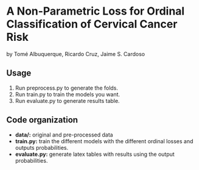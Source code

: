 # A Non-Parametric Loss for Ordinal Classification of Cervical Cancer Risk

by Tomé Albuquerque, Ricardo Cruz, Jaime S. Cardoso

## Usage

  1. Run preprocess.py to generate the folds.
  2. Run train.py to train the models you want.
  3. Run evaluate.py to generate results table.

## Code organization

  * **data/:** original and pre-processed data
  * **train.py:** train the different models with the different ordinal losses
    and outputs probabilities.
  * **evaluate.py:** generate latex tables with results using the output
    probabilities.

